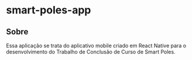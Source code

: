 # **smart-poles-app**

## Sobre

Essa aplicação se trata do aplicativo mobile criado em React Native para o desenvolvimento do Trabalho de Conclusão de Curso de Smart Poles.
